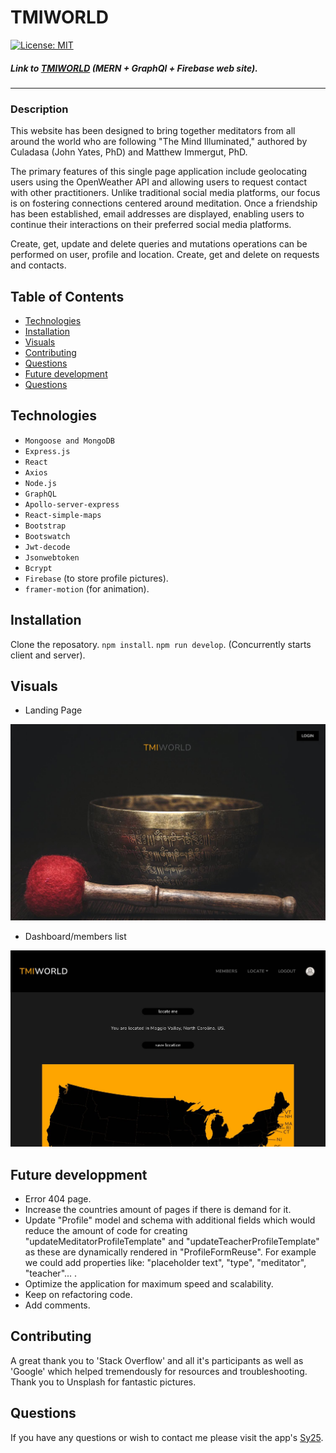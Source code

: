 # TMIWORLD

[![License: MIT](https://img.shields.io/badge/License-MIT-yellow.svg)](https://opensource.org/licenses/MIT)

##### Link to [TMIWORLD](https://tmiworld-5f7c04c2f838.herokuapp.com/) (MERN + GraphQl + Firebase web site).

---

### Description

This website has been designed to bring together meditators from all around the world who are following "The Mind Illuminated," authored by Culadasa (John Yates, PhD) and Matthew Immergut, PhD.

The primary features of this single page application include geolocating users using the OpenWeather API and allowing users to request contact with other practitioners. Unlike traditional social media platforms, our focus is on fostering connections centered around meditation. Once a friendship has been established, email addresses are displayed, enabling users to continue their interactions on their preferred social media platforms.

Create, get, update and delete queries and mutations operations can be performed on user, profile and location. Create, get and delete on requests and contacts.

## Table of Contents

- [Technologies](#technologies)
- [Installation](#installation)
- [Visuals](#visuals)
- [Contributing](#contributing)
- [Questions](#questions)
- [Future development](#future-development)
- [Questions](#questions)

## Technologies

- `Mongoose and MongoDB`
- `Express.js`
- `React`
- `Axios`
- `Node.js`
- `GraphQL`
- `Apollo-server-express`
- `React-simple-maps`
- `Bootstrap`
- `Bootswatch`
- `Jwt-decode`
- `Jsonwebtoken`
- `Bcrypt`
- `Firebase` (to store profile pictures).
- `framer-motion` (for animation).

## Installation

Clone the reposatory.
`npm install`.
`npm run develop`. (Concurrently starts client and server).

## Visuals

- Landing Page

![Screenshot](./client/src/assets/images/tmiworldlanding.jpg)

- Dashboard/members list

![Screenshot](./client/src/assets/images/tmiworldusa.jpg)

## Future developpment

- Error 404 page.
- Increase the countries amount of pages if there is demand for it.
- Update "Profile" model and schema with additional fields which would reduce the amount of code for creating "updateMeditatorProfileTemplate" and "updateTeacherProfileTemplate" as these are dynamically rendered in "ProfileFormReuse". For example we could add properties like: "placeholder text", "type", "meditator", "teacher"... .
- Optimize the application for maximum speed and scalability.
- Keep on refactoring code.
- Add comments.

## Contributing

A great thank you to 'Stack Overflow' and all it's participants as well as 'Google' which helped tremendously for resources and troubleshooting. Thank you to Unsplash for fantastic pictures.

## Questions

If you have any questions or wish to contact me please visit the app's [Sy25](https://github.com/Saidou25).
